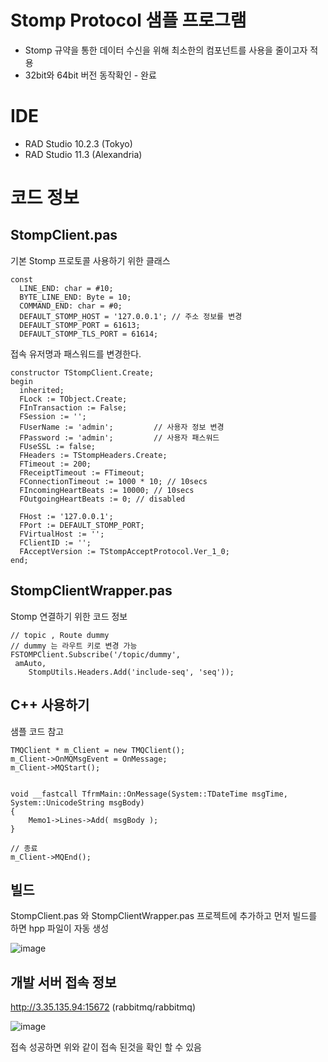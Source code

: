 # Stomp Protocol 샘플 프로그램

* Stomp 규약을 통한 데이터 수신을 위해 최소한의 컴포넌트를 사용을 줄이고자 적용
* 32bit와 64bit 버전 동작확인 - 완료

# IDE 
* RAD Studio 10.2.3 (Tokyo)
* RAD Studio 11.3 (Alexandria)

# 코드 정보


## StompClient.pas 
기본 Stomp 프로토콜 사용하기 위한 클래스

	const
	  LINE_END: char = #10;
	  BYTE_LINE_END: Byte = 10;
	  COMMAND_END: char = #0;
	  DEFAULT_STOMP_HOST = '127.0.0.1';	// 주소 정보를 변경
	  DEFAULT_STOMP_PORT = 61613;
	  DEFAULT_STOMP_TLS_PORT = 61614;


접속 유저명과 패스워드를 변경한다.

	constructor TStompClient.Create;
	begin
	  inherited;
	  FLock := TObject.Create;
	  FInTransaction := False;
	  FSession := '';
	  FUserName := 'admin';			// 사용자 정보 변경
	  FPassword := 'admin';			// 사용자 패스워드
	  FUseSSL := false;
	  FHeaders := TStompHeaders.Create;
	  FTimeout := 200;
	  FReceiptTimeout := FTimeout;
	  FConnectionTimeout := 1000 * 10; // 10secs
	  FIncomingHeartBeats := 10000; // 10secs
	  FOutgoingHeartBeats := 0; // disabled
	
	  FHost := '127.0.0.1';
	  FPort := DEFAULT_STOMP_PORT;
	  FVirtualHost := '';
	  FClientID := '';
	  FAcceptVersion := TStompAcceptProtocol.Ver_1_0;
	end;

## StompClientWrapper.pas
Stomp 연결하기 위한 코드 정보

	// topic , Route dummy
 	// dummy 는 라우트 키로 변경 가능
	FSTOMPClient.Subscribe('/topic/dummy',
   	 amAuto,
    	StompUtils.Headers.Add('include-seq', 'seq'));

## C++ 사용하기
샘플 코드 참고

	TMQClient * m_Client = new TMQClient();
	m_Client->OnMQMsgEvent = OnMessage;
	m_Client->MQStart();


	void __fastcall TfrmMain::OnMessage(System::TDateTime msgTime, System::UnicodeString msgBody)
	{
		Memo1->Lines->Add( msgBody );
	}

	// 종료
	m_Client->MQEnd();

## 빌드
StompClient.pas 와 StompClientWrapper.pas 프로젝트에 추가하고 먼저 빌드를 하면 hpp 파일이 자동 생성

 ![image](https://github.com/gemiso-dev/RabbitMQ_CBuilder/assets/77775575/a9e8e287-5c2f-4ffd-9d25-e1d0de9c9e5d)



 ## 개발 서버 접속 정보

 http://3.35.135.94:15672
 (rabbitmq/rabbitmq)
 
![image](https://github.com/gemiso-dev/RabbitMQ_CBuilder/assets/77775575/03842135-6afa-48df-ac00-2ffb590ed6e0)

접속 성공하면 위와 같이 접속 된것을 확인 할 수 있음



